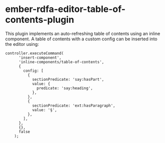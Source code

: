 # ember-rdfa-editor-table-of-contents-plugin

This plugin implements an auto-refreshing table of contents using an inline component.
A table of contents with a custom config can be inserted into the editor using:

```
controller.executeCommand(
      'insert-component',
      'inline-components/table-of-contents',
      {
        config: [
          {
            sectionPredicate: 'say:hasPart',
            value: {
              predicate: 'say:heading',
            },
          },
          {
            sectionPredicate: 'ext:hasParagraph',
            value: '§',
          },
        ],
      },
      {},
      false
    );
```
